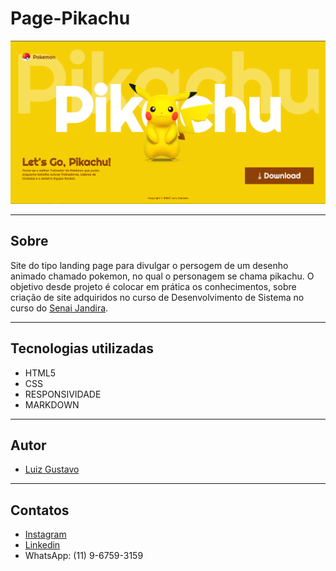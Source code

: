 # Page-Pikachu

![img](./img/site.png)

---

## Sobre
Site do tipo landing page para 
divulgar o persogem de um desenho animado chamado pokemon,
no qual o personagem se chama pikachu.
O objetivo desde projeto é colocar
em prática os conhecimentos, sobre
criação de site adquiridos no curso 
de Desenvolvimento de Sistema no curso 
do [Senai Jandira](https://jandira.sp.senai.br/).

---
## Tecnologias utilizadas
- HTML5
- CSS
- RESPONSIVIDADE
- MARKDOWN

---
## Autor 
- [Luiz Gustavo](https://github.com/luyz-dev)

---
## Contatos
- [Instagram](https://www.instagram.com/luyz.dev/)
- [Linkedin](https://www.linkedin.com/in/luyz-dev)
- WhatsApp: (11) 9-6759-3159